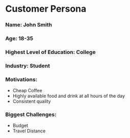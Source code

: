# Customer Persona

### Name: John Smith

### Age: 18-35

### Highest Level of Education: College

### Industry: Student

### Motivations:
- Cheap Coffee
- Highly available food and drink at all hours of the day
- Consistent quality

### Biggest Challenges:
- Budget
- Travel Distance